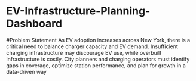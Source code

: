 # EV-Infrastructure-Planning-Dashboard
#Problem Statement
As EV adoption increases across New York, there is a critical need to balance charger capacity and EV demand. Insufficient charging infrastructure may discourage EV use, while overbuilt infrastructure is costly. City planners and charging operators must identify gaps in coverage, optimize station performance, and plan for growth in a data-driven way
